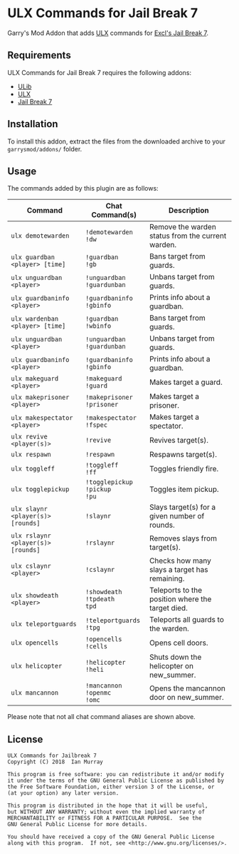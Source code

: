 # ULX Commands for Jail Break 7
Garry's Mod Addon that adds [ULX](https://github.com/TeamUlysses/ulx) commands for [Excl's Jail Break 7](https://github.com/kurt-stolle/jailbreak).

## Requirements
ULX Commands for Jail Break 7 requires the following addons:

* [ULib](https://github.com/TeamUlysses/ulib)
* [ULX](https://github.com/TeamUlysses/ulx)
* [Jail Break 7](https://github.com/kurt-stolle/jailbreak)

## Installation
To install this addon, extract the files from the downloaded archive to your `garrysmod/addons/` folder.

## Usage
The commands added by this plugin are as follows:

| Command                            | Chat Command(s)                           | Description                                       |
|------------------------------------|-------------------------------------------|---------------------------------------------------|
| `ulx demotewarden`                 | `!demotewarden` <br> `!dw`                | Remove the warden status from the current warden. |
| `ulx guardban <player> [time]`     | `!guardban` <br> `!gb`                    | Bans target from guards.                          |
| `ulx unguardban <player>`          | `!unguardban` <br> `!guardunban`          | Unbans target from guards.                        |
| `ulx guardbaninfo <player>`        | `!guardbaninfo` <br> `!gbinfo`            | Prints info about a guardban.                     |
| `ulx wardenban <player> [time]`    | `!guardban` <br> `!wbinfo`                | Bans target from guards.                          |
| `ulx unguardban <player>`          | `!unguardban` <br> `!guardunban`          | Unbans target from guards.                        |
| `ulx guardbaninfo <player>`        | `!guardbaninfo` <br> `!gbinfo`            | Prints info about a guardban.                     |
| `ulx makeguard <player>`           | `!makeguard` <br> `!guard`                | Makes target a guard.                             |
| `ulx makeprisoner <player>`        | `!makeprisoner` <br> `!prisoner`          | Makes target a prisoner.                          |
| `ulx makespectator <player>`       | `!makespectator` <br> `!fspec`            | Makes target a spectator.                         |
| `ulx revive <player(s)>`           | `!revive`                                 | Revives target(s).                                |
| `ulx respawn`                      | `!respawn`                                | Respawns target(s).                               |
| `ulx toggleff`                     | `!toggleff` <br> `!ff`                    | Toggles friendly fire.                            |
| `ulx togglepickup`                 | `!togglepickup` <br> `!pickup` <br> `!pu` | Toggles item pickup.                              |
| `ulx slaynr <player(s)> [rounds]`  | `!slaynr`                                 | Slays target(s) for a given number of rounds.     |
| `ulx rslaynr <player(s)> [rounds]` | `!rslaynr`                                | Removes slays from target(s).                     |
| `ulx cslaynr <player>`             | `!cslaynr`                                | Checks how many slays a target has remaining.     |
| `ulx showdeath <player>`           | `!showdeath` <br> `!tpdeath` <br> `tpd`   | Teleports to the position where the target died.  |
| `ulx teleportguards`               | `!teleportguards` <br> `!tpg`             | Teleports all guards to the warden.               |
| `ulx opencells`                    | `!opencells` <br> `!cells`                | Opens cell doors.                                 |
| `ulx helicopter`                   | `!helicopter` <br> `!heli`                | Shuts down the helicopter on new_summer.          |
| `ulx mancannon`                    | `!mancannon` <br> `!openmc` <br> `!omc`   | Opens the mancannon door on new_summer.           |

Please note that not all chat command aliases are shown above.

## License
	ULX Commands for Jailbreak 7
	Copyright (C) 2018  Ian Murray

	This program is free software: you can redistribute it and/or modify
	it under the terms of the GNU General Public License as published by
	the Free Software Foundation, either version 3 of the License, or
	(at your option) any later version.

	This program is distributed in the hope that it will be useful,
	but WITHOUT ANY WARRANTY; without even the implied warranty of
	MERCHANTABILITY or FITNESS FOR A PARTICULAR PURPOSE.  See the
	GNU General Public License for more details.

	You should have received a copy of the GNU General Public License
	along with this program.  If not, see <http://www.gnu.org/licenses/>.
